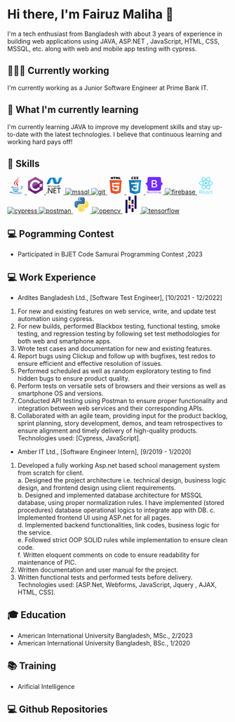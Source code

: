 
<h1>Hi there, I'm Fairuz Maliha 👋</h1>
I'm a tech enthusiast from Bangladesh with about 3 years of experience in building web applications using JAVA, ASP.NET , JavaScript, HTML, CSS, MSSQL, etc. along with web and mobile app testing with cypress.

## 👨🏽‍💻 Currently working 
I'm currently working as a Junior Software Engineer at Prime Bank IT.

## 🧠 What I'm currently learning
I'm currently learning JAVA  to improve my development skills and stay up-to-date with the latest technologies. I believe that continuous learning and working hard pays off! 

## 🚀 Skills
<p align="left"> 
<a href="https://www.w3schools.com/cs/" target="_blank" rel="noreferrer"> <img src="https://raw.githubusercontent.com/devicons/devicon/master/icons/java/java-original.svg" alt="java" width="40" height="40"/> </a> 
<a href="https://www.w3schools.com/cs/" target="_blank" rel="noreferrer"> <img src="https://raw.githubusercontent.com/devicons/devicon/master/icons/csharp/csharp-original.svg" alt="csharp" width="40" height="40"/> </a> 
<a href="https://dotnet.microsoft.com/" target="_blank" rel="noreferrer"> <img src="https://raw.githubusercontent.com/devicons/devicon/master/icons/dot-net/dot-net-original-wordmark.svg" alt="dotnet" width="40" height="40"/> </a> 
<a href="https://www.microsoft.com/en-us/sql-server" target="_blank" rel="noreferrer"> <img src="https://www.svgrepo.com/show/303229/microsoft-sql-server-logo.svg" alt="mssql" width="40" height="40"/> </a>
<a href="https://git-scm.com/" target="_blank" rel="noreferrer"> <img src="https://www.vectorlogo.zone/logos/git-scm/git-scm-icon.svg" alt="git" width="40" height="40"/> </a> 
<a href="https://www.w3.org/html/" target="_blank" rel="noreferrer"> <img src="https://raw.githubusercontent.com/devicons/devicon/master/icons/html5/html5-original-wordmark.svg" alt="html5" width="40" height="40"/> </a> 
<a href="https://www.w3schools.com/css/" target="_blank" rel="noreferrer"> <img src="https://raw.githubusercontent.com/devicons/devicon/master/icons/css3/css3-original-wordmark.svg" alt="css3" width="40" height="40"/> </a> 
<a href="https://getbootstrap.com" target="_blank" rel="noreferrer"> <img src="https://raw.githubusercontent.com/devicons/devicon/master/icons/bootstrap/bootstrap-plain-wordmark.svg" alt="bootstrap" width="40" height="40"/> </a> 
<a href="https://firebase.google.com/" target="_blank" rel="noreferrer"> <img src="https://www.vectorlogo.zone/logos/firebase/firebase-icon.svg" alt="firebase" width="40" height="40"/> </a> 
<a href="https://reactjs.org/" target="_blank" rel="noreferrer"> <img src="https://raw.githubusercontent.com/devicons/devicon/master/icons/react/react-original-wordmark.svg" alt="react" width="40" height="40"/> </a> 
<a href="https://www.cypress.io" target="_blank" rel="noreferrer"> <img src="https://raw.githubusercontent.com/simple-icons/simple-icons/6e46ec1fc23b60c8fd0d2f2ff46db82e16dbd75f/icons/cypress.svg" alt="cypress" width="40" height="40"/> </a> 
<a href="https://postman.com" target="_blank" rel="noreferrer"> <img src="https://www.vectorlogo.zone/logos/getpostman/getpostman-icon.svg" alt="postman" width="40" height="40"/> </a> 
<a href="https://www.python.org" target="_blank" rel="noreferrer"> <img src="https://raw.githubusercontent.com/devicons/devicon/master/icons/python/python-original.svg" alt="python" width="40" height="40"/> </a>
<a href="https://opencv.org/" target="_blank" rel="noreferrer"> <img src="https://www.vectorlogo.zone/logos/opencv/opencv-icon.svg" alt="opencv" width="40" height="40"/> </a> 
<a href="https://pandas.pydata.org/" target="_blank" rel="noreferrer"> <img src="https://raw.githubusercontent.com/devicons/devicon/2ae2a900d2f041da66e950e4d48052658d850630/icons/pandas/pandas-original.svg" alt="pandas" width="40" height="40"/> </a> 
<a href="https://www.tensorflow.org" target="_blank" rel="noreferrer"> <img src="https://www.vectorlogo.zone/logos/tensorflow/tensorflow-icon.svg" alt="tensorflow" width="40" height="40"/> </a> </p>

## 💻 Pogramming Contest
- Participated in BJET Code Samurai Programming Contest ,2023

## 💻 Work Experience
- Ardites Bangladesh Ltd., [Software Test Engineer], [10/2021 - 12/2022]<br />
1. For new and existing features on web service, write, and update test 
   automation using cypress.
2. For new builds, performed Blackbox testing, functional testing, smoke testing,
   and regression testing by following set test methodologies for both web and 
   smartphone apps.
3. Wrote test cases and documentation for new and existing features.
4. Report bugs using Clickup and follow up with bugfixes, test redos to ensure 
   efficient and effective resolution of issues.
5. Performed scheduled as well as random exploratory testing to find hidden bugs
   to ensure product quality.
6. Perform tests on versatile sets of browsers and their versions as well as 
   smartphone OS and versions.
7. Conducted API testing using Postman to ensure proper functionality and 
    integration between web services and their corresponding APIs.
8. Collaborated with an agile team, providing input for the product backlog, 
    sprint planning, story development, demos, and team retrospectives to ensure 
    alignment and timely delivery of high-quality products. <br />
Technologies used: [Cypress, JavaScript].

- Amber IT Ltd., [Software Engineer Intern], [9/2019 - 1/2020]<br />
1. Developed a fully working Asp.net based school 
   management system from scratch for client.<br />
   a. Designed the project architecture i.e. technical design, 
      business logic design, and frontend design using client 
      requirements. <br />
   b. Designed and implemented database architecture for 
      MSSQL database, using proper normalization rules. I have 
      implemented (stored procedures) database operational 
      logics to integrate app with DB.
   c. Implemented frontend UI using ASP.net for all pages.<br />
   d. Implemented backend functionalities, link codes, 
      business logic for the service.<br />
   e. Followed strict OOP SOLID rules while implementation 
      to ensure clean code.<br />
   f. Written eloquent comments on code to ensure 
      readability for maintenance of PIC.
2. Written documentation and user manual for the project.
3. Written functional tests and performed tests before 
   delivery.<br />
Technologies used: [ASP.Net, Webforms, JavaScript, Jquery , AJAX, HTML, CSS].

## 🎓 Education
- American International University Bangladesh, MSc., 2/2023
- American International University Bangladesh, BSc., 1/2020

## 📚 Training
- Arificial Intelligence

## 💻 Github Repositories
